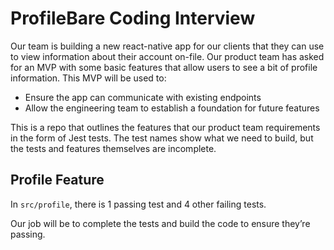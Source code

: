 # ProfileBare Coding Interview

Our team is building a new react-native app for our clients that they can use to view information about their account on-file. Our product team has asked for an MVP with some basic features that allow users to see a bit of profile information. This MVP will be used to:

- Ensure the app can communicate with existing endpoints
- Allow the engineering team to establish a foundation for future features

This is a repo that outlines the features that our product team requirements in the form of Jest tests. The test names show what we need to build, but the tests and features themselves are incomplete.

## Profile Feature

In `src/profile`, there is 1 passing test and 4 other failing tests.

Our job will be to complete the tests and build the code to ensure they’re passing.
